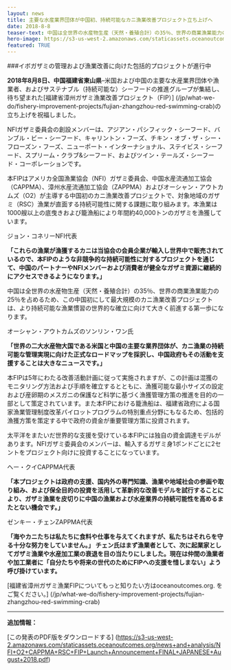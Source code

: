 ```yaml
---
layout: news
title: 主要な水産業界団体が中国初、持続可能なカニ漁業改善プロジェクト立ち上げへ
date: 2018-8-8
teaser-text: 中国は全世界の水産物生産（天然・養殖合計）の35％、世界の商業漁業能力の25％を占めるため、この中国初にして最大規模のカニ漁業改善プロジェクトは、より持続可能な漁業慣習の世界的な確立に向けて大きく前進する第一歩になります。
hero-image: https://s3-us-west-2.amazonaws.com/staticassets.oceanoutcomes.org/news+and+analysis/hero+images/fujian-zhangzhou-red-swimming-crab-launch-hero.jpg
featured: TRUE
---
```

###イボガザミの管理および漁業改善に向けた包括的プロジェクトが進行中

**2018年8月8日、中国福建省東山県**–米国および中国の主要な水産業界団体や漁業者、およびサステナブル（持続可能な）シーフードの推進グループが集結し、待ち望まれた[福建省漳州ガザミ漁業改善プロジェクト（FIP）] (/jp/what-we-do/fishery-improvement-projects/fujian-zhangzhou-red-swimming-crab)の立ち上げを祝福しました。

NFIガザミ委員会の創設メンバーは、アジアン・パシフィック・シーフード、バンブル・ビー・シーフード、キャリントン・フーズ、チキン・オブ・ザ・シー・フローズン・フーズ、ニューポート・インターナショナル、ステイビス・シーフード、スプリーム・クラブ&シーフード、およびツイン・テールズ・シーフード・コーポレーションです。

本FIPはアメリカ全国漁業協会（NFI）ガザミ委員会、中国水産流通加工協会（CAPPMA）、漳州水産流通加工協会（ZAPPMA）およびオーシャン・アウトカムズ（O2）が主導する中国初のカニ漁業改善プロジェクトで、対象地域のガザミ（RSC）漁業が直面する持続可能性に関する課題に取り組みます。本漁業は1000艘以上の底曳きおよび籠漁船により年間約40,000トンのガザミを漁獲しています。

ジョン・コネリーNFI代表  

**「これらの漁業が漁獲するカニは当協会の会員企業が輸入し世界中で販売されているので、本FIPのような非競争的な持続可能性に対するプロジェクトを通じて、中国のパートナーやNFIメンバーおよび消費者が健全なガザミ資源に継続的にアクセスできるようになります。」**

中国は全世界の水産物生産（天然・養殖合計）の35％、世界の商業漁業能力の25％を占めるため、この中国初にして最大規模のカニ漁業改善プロジェクトは、より持続可能な漁業慣習の世界的な確立に向けて大きく前進する第一歩になります。

オーシャン・アウトカムズのソンリン・ワン氏 

**「世界の二大水産物大国である米国と中国の主要な業界団体が、カニ漁業の持続可能な管理実現に向けた正式なロードマップを採択し、中国政府もその活動を支援することは大きなニュースです。」**

本FIPは5年にわたる改善活動計画に従って実施されますが、この計画は混獲のモニタリング方法および手順を確立するとともに、漁獲可能な最小サイズの設定および産卵期のメスガニの保護など科学に基づく漁獲管理方策の推進を目的の一部として策定されています。また本FIPにおける籠漁船は、福建省政府による国家漁業管理制度改革パイロットプログラムの特別重点分野にもなるため、包括的漁獲方策を策定する中で政府の資金が重要管理方策に投資されます。

太平洋をまたいだ世界的な支援を受けている本FIPには独自の資金調達モデルがあります。NFIガザミ委員会のメンバーは、輸入するガザミ身1ポンドごとに2セントをプロジェクト向けに投資することになっています。

へー・クイCAPPMA代表  

**「本プロジェクトは政府の支援、国内外の専門知識、漁業や地域社会の参画や取り組み、および保全目的の投資を活用して革新的な改善モデルを試行することにより、ガザミ漁業を皮切りに中国の漁業および水産業界の持続可能性を高めるまたとない機会です。」**

ゼンキー・チェンZAPPMA代表  

**「海やカニたちは私たちに食料や仕事を与えてくれますが、私たちはそれらを守る十分な努力をしていません。」
チェン氏はまず漁業者として、次に起業家としてガザミ漁業や水産加工業の衰退を目の当たりにしました。現在は仲間の漁業者や加工業者に「自分たちや将来の世代のためにFIPへの支援を惜しまない」よう呼び掛けています。**

[福建省漳州ガザミ漁業FIPについてもっと知りたい方はoceanoutcomes.org. をご覧ください。] (/jp/what-we-do/fishery-improvement-projects/fujian-zhangzhou-red-swimming-crab)

----

**追加情報：**

[この発表のPDF版をダウンロードする] (https://s3-us-west-2.amazonaws.com/staticassets.oceanoutcomes.org/news+and+analysis/NFI+O2+CAPPMA+RSC+FIP+Launch+Announcement+FINAL+JAPANESE+August+2018.pdf)
